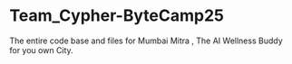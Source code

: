 # Team_Cypher-ByteCamp25
The entire code base and files for Mumbai Mitra , The AI Wellness Buddy for you own City.
